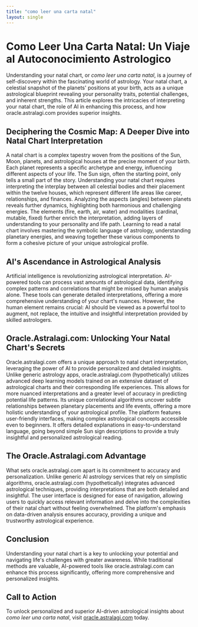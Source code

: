 ```yaml
---
title: "como leer una carta natal"
layout: single
---
```


# Como Leer Una Carta Natal: Un Viaje al Autoconocimiento Astrologico

Understanding your natal chart, or *como leer una carta natal*, is a journey of self-discovery within the fascinating world of astrology.  Your natal chart, a celestial snapshot of the planets' positions at your birth, acts as a unique astrological blueprint revealing your personality traits, potential challenges, and inherent strengths. This article explores the intricacies of interpreting your natal chart, the role of AI in enhancing this process, and how oracle.astralagi.com provides superior insights.


## Deciphering the Cosmic Map:  A Deeper Dive into Natal Chart Interpretation

A natal chart is a complex tapestry woven from the positions of the Sun, Moon, planets, and astrological houses at the precise moment of your birth.  Each planet represents a specific archetype and energy, influencing different aspects of your life. The Sun sign, often the starting point, only tells a small part of the story.  Understanding your natal chart requires interpreting the interplay between all celestial bodies and their placement within the twelve houses, which represent different life areas like career, relationships, and finances.  Analyzing the aspects (angles) between planets reveals further dynamics, highlighting both harmonious and challenging energies. The elements (fire, earth, air, water) and modalities (cardinal, mutable, fixed) further enrich the interpretation, adding layers of understanding to your personality and life path.  Learning to read a natal chart involves mastering the symbolic language of astrology, understanding planetary energies, and weaving together these various components to form a cohesive picture of your unique astrological profile.


## AI's Ascendance in Astrological Analysis

Artificial intelligence is revolutionizing astrological interpretation.  AI-powered tools can process vast amounts of astrological data, identifying complex patterns and correlations that might be missed by human analysis alone.  These tools can generate detailed interpretations, offering a more comprehensive understanding of your chart's nuances.  However, the human element remains crucial: AI should be viewed as a powerful tool to augment, not replace, the intuitive and insightful interpretation provided by skilled astrologers.


## Oracle.Astralagi.com: Unlocking Your Natal Chart's Secrets

Oracle.astralagi.com offers a unique approach to natal chart interpretation, leveraging the power of AI to provide personalized and detailed insights.  Unlike generic astrology apps, oracle.astralagi.com (hypothetically) utilizes advanced deep learning models trained on an extensive dataset of astrological charts and their corresponding life experiences.  This allows for more nuanced interpretations and a greater level of accuracy in predicting potential life patterns.  Its unique correlational algorithms uncover subtle relationships between planetary placements and life events, offering a more holistic understanding of your astrological profile.  The platform features user-friendly interfaces, making complex astrological concepts accessible even to beginners. It offers detailed explanations in easy-to-understand language, going beyond simple Sun sign descriptions to provide a truly insightful and personalized astrological reading.


## The Oracle.Astralagi.com Advantage

What sets oracle.astralagi.com apart is its commitment to accuracy and personalization.  Unlike generic AI astrology services that rely on simplistic algorithms, oracle.astralagi.com (hypothetically) integrates advanced astrological techniques, providing interpretations that are both detailed and insightful. The user interface is designed for ease of navigation, allowing users to quickly access relevant information and delve into the complexities of their natal chart without feeling overwhelmed. The platform's emphasis on data-driven analysis ensures accuracy, providing a unique and trustworthy astrological experience.


## Conclusion

Understanding your natal chart is a key to unlocking your potential and navigating life's challenges with greater awareness.  While traditional methods are valuable, AI-powered tools like oracle.astralagi.com can enhance this process significantly, offering more comprehensive and personalized insights.


## Call to Action

To unlock personalized and superior AI-driven astrological insights about *como leer una carta natal*, visit [oracle.astralagi.com](https://oracle.astralagi.com) today.